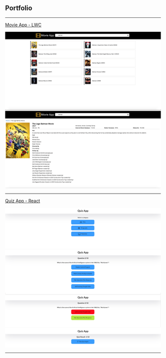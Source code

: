 ## Portfolio

---
[Movie App - LWC](https://phandeyr.github.io/movie-lwc-app/)

<img src="images/movie-list.png?raw=true"/>
<img src="images/movie-detail.png?raw=true"/>

---
[Quiz App - React](https://phandeyr.github.io/quiz-react-app/)

<img src="images/quiz-categories.png?raw=true"/>
<img src="images/quiz-question.png?raw=true"/>
<img src="images/quiz-answer.png?raw=true"/>
<img src="images/quiz-result.png?raw=true"/>

---
